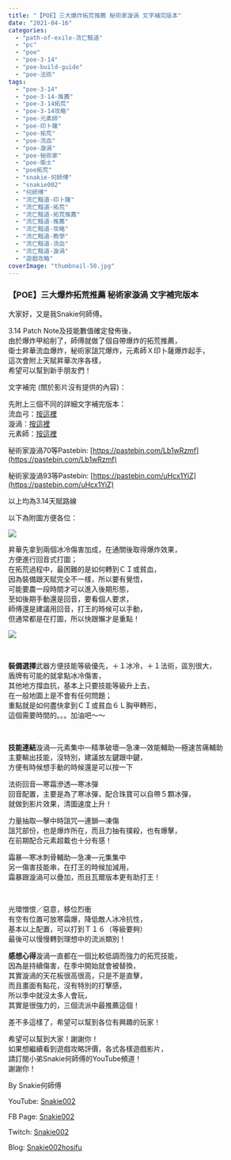 ```yaml
---
title: "【POE】三大爆炸拓荒推薦 秘術家漩渦 文字補完版本"
date: "2021-04-16"
categories: 
  - "path-of-exile-流亡黯道"
  - "pc"
  - "poe"
  - "poe-3-14"
  - "poe-build-guide"
  - "poe-法術"
tags: 
  - "poe-3-14"
  - "poe-3-14-推薦"
  - "poe-3-14拓荒"
  - "poe-3-14攻略"
  - "poe-元素師"
  - "poe-印卜薩"
  - "poe-拓荒"
  - "poe-流血"
  - "poe-漩渦"
  - "poe-秘術家"
  - "poe-衛士"
  - "poe拓荒"
  - "snakie-何師傅"
  - "snakie002"
  - "何師傅"
  - "流亡黯道-印卜薩"
  - "流亡黯道-拓荒"
  - "流亡黯道-拓荒推薦"
  - "流亡黯道-推薦"
  - "流亡黯道-攻略"
  - "流亡黯道-教學"
  - "流亡黯道-流血"
  - "流亡黯道-漩渦"
  - "遊戲攻略"
coverImage: "thumbnail-50.jpg"
---
```


### 【POE】三大爆炸拓荒推薦 秘術家漩渦 文字補完版本

  
大家好，又是我Snakie何師傅。  

  
3.14 Patch Note及技能數值確定發佈後，  
由於爆炸甲給削了，師傅就做了個自帶爆炸的拓荒推薦，  
衛士昇華流血爆炸，秘術家詛咒爆炸，元素師Ｘ印卜薩爆炸起手，  
這次會附上天賦昇華次序各樣，  
希望可以幫到新手朋友們！  

  
文字補完 (關於影片沒有提供的內容)：  

  
先附上三個不同的詳細文字補完版本：  
流血弓：[按這裡](https://snakie002hosifu.blog/029-1/)  
漩渦：[按這裡](https://snakie002hosifu.blog/029-2/)  
元素師：[按這裡](https://snakie002hosifu.blog/029-3/)  

  
秘術家漩渦70等Pastebin: [https://pastebin.com/Lb1wRzmf](https://pastebin.com/Lb1wRzmf)  

  
秘術家漩渦93等Pastebin: [https://pastebin.com/uHcx1YiZ](https://pastebin.com/uHcx1YiZ)  

  
以上均為3.14天賦路線  

  
以下為附圖方便各位：  

  
![](WordPress/Capture-1-1024x513.jpg)  

  
昇華先拿到兩個冰冷傷害加成，在通關後取得爆炸效果，  
方便進行回音式打圖；  
在拓荒過程中，最困難的是如何轉到ＣＩ或貧血，  
因為裝備跟天賦完全不一樣，所以要有覺悟，  
可能要農一段時間才可以進入後期形態，  
至如後期手動還是回音，要看個人要求，  
師傅還是建議用回音，打王的時候可以手動，  
但通常都是在打圖，所以快跟懶才是重點！  

  
![](WordPress/1-5.png)  

  
   

  
**裝備選擇**武器方便技能等級優先，＋１冰冷，＋１法術，區別很大，  
盾牌有可能的就拿點冰冷傷害，  
其他地方撐血抗，基本上只要技能等級升上去，  
在一般地圖上是不會有任何問題；  
重點就是如何盡快拿到ＣＩ或貧血６Ｌ胸甲轉形，  
這個需要時間的。。。加油吧～～  

  
   

  
**技能連結**漩渦—元素集中—精準破壞—急凍—效能輔助—極速苦痛輔助  
主要輸出技能，沒特別，建議放左鍵跟中鍵，  
方便有時候想手動的時候還是可以按一下  

  
法術回音—寒霜滲透—寒冰彈  
回音配置，主要是為了寒冰彈，配合珠寶可以自帶５顆冰彈，  
就做到影片效果，清圖速度上升！  

  
力量抽取—擊中時詛咒—連鎖—凍傷  
詛咒部份，也是爆炸所在，而且力抽有撲殺，也有爆擊，  
在前期配合元素超載也十分有感！  

  
霜暴—寒冰刺骨輔助—急凍—元集集中  
另一傷害技能串，在打王的時候加減用，  
霜暴跟漩渦可以疊加，而且瓦爾版本更有助打王！  

  
   

  
光環憎恨／惡意，移位烈衝  
有空有位置可放寒霜爆，降低敵人冰冷抗性，  
基本以上配置，可以打到Ｔ１６（等級要夠）  
最後可以慢慢轉到理想中的流派類別！  

  
**感想心得**漩渦一直都在一個比較低調而強力的拓荒技能，  
因為是持續傷害，在季中開始就會被替換，  
其實漩渦的天花板很高很高，只是不是直擊，  
而且畫面有點花，沒有特別的打擊感，  
所以季中就沒太多人會玩，  
其實是很強力的，三個流派中最推薦這個！  

  
差不多這樣了，希望可以幫到各位有興趣的玩家！  

  
希望可以幫到大家！謝謝你！  
如果想繼續看到遊戲攻略評價，各式各樣遊戲影片，  
請訂閱小弟Snakie何師傅的YouTube頻道！  
謝謝你！  

  
By Snakie何師傅  

  
YouTube: [Snakie002](https://www.youtube.com/c/Snakie002/)  

  
FB Page: [Snakie002](https://www.facebook.com/Snakie002/)  

  
Twitch: [Snakie002](https://www.twitch.tv/snakie002/)  

  
Blog: [Snakie002hosifu](https://snakie002hosifu.blog/)
